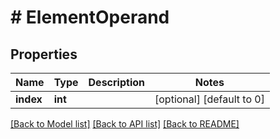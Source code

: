 # # ElementOperand

## Properties

Name | Type | Description | Notes
------------ | ------------- | ------------- | -------------
**index** | **int** |  | [optional] [default to 0]

[[Back to Model list]](../../README.md#models) [[Back to API list]](../../README.md#endpoints) [[Back to README]](../../README.md)
